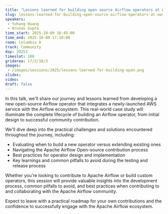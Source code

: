 ```yaml
---
title: "Lessons learned for building open source Airflow operators at AWS"
slug: lessons-learned-for-building-open-source-airflow-operators-at-aws
speakers:
 - Yuhang Huang
 - Arunav Gupta
time_start: 2025-10-09 16:45:00
time_end: 2025-10-09 17:10:00
room: Columbia A
track: Community
day: 20253
timeslot: 188
gridarea: 17/2/18/3
images: 
 - /images/sessions/2025/lessons-learned-for-building-open.png
slides:
video: 
draft: false
---
```


In this talk, we'll share our journey and lessons learned from developing a new open-source Airflow operator that integrates a newly-launched AWS service with the Airflow ecosystem. This real-world case study will illuminate the complete lifecycle of building an Airflow operator, from initial design to successful community contribution.

We'll dive deep into the practical challenges and solutions encountered throughout the journey, including:

* Evaluating when to build a new operator versus extending existing ones
* Navigating the Apache Airflow Open-source contribution process
* Best practices for operator design and implementation
* Key learnings and common pitfalls to avoid during the testing and release process

Whether you're looking to contribute to Apache Airflow or build custom operators, this session will provide valuable insights into the development process, common pitfalls to avoid, and best practices when contributing to and collaborating with the Apache Airflow community.

Expect to leave with a practical roadmap for your own contributions and the confidence to successfully engage with the Apache Airflow ecosystem.